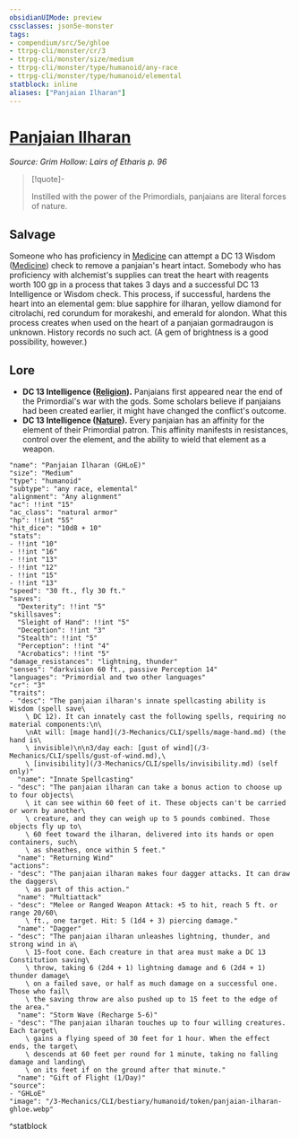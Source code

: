 ```yaml
---
obsidianUIMode: preview
cssclasses: json5e-monster
tags:
- compendium/src/5e/ghloe
- ttrpg-cli/monster/cr/3
- ttrpg-cli/monster/size/medium
- ttrpg-cli/monster/type/humanoid/any-race
- ttrpg-cli/monster/type/humanoid/elemental
statblock: inline
aliases: ["Panjaian Ilharan"]
---
```

# [Panjaian Ilharan](3-Mechanics\CLI\bestiary\humanoid/panjaian-ilharan-ghloe.md)
*Source: Grim Hollow: Lairs of Etharis p. 96*  

> [!quote]-  
> 
> Instilled with the power of the Primordials, panjaians are literal forces of nature.

## Salvage

Someone who has proficiency in [Medicine](/3-Mechanics/CLI/rules/skills.md#Medicine) can attempt a DC 13 Wisdom ([Medicine](/3-Mechanics/CLI/rules/skills.md#Medicine)) check to remove a panjaian's heart intact. Somebody who has proficiency with alchemist's supplies can treat the heart with reagents worth 100 gp in a process that takes 3 days and a successful DC 13 Intelligence or Wisdom check. This process, if successful, hardens the heart into an elemental gem: blue sapphire for ilharan, yellow diamond for citrolachi, red corundum for morakeshi, and emerald for alondon. What this process creates when used on the heart of a panjaian gormadraugon is unknown. History records no such act. (A gem of brightness is a good possibility, however.)

## Lore

- **DC 13 Intelligence ([Religion](/3-Mechanics/CLI/rules/skills.md#Religion)).** Panjaians first appeared near the end of the Primordial's war with the gods. Some scholars believe if panjaians had been created earlier, it might have changed the conflict's outcome.  
- **DC 13 Intelligence ([Nature](/3-Mechanics/CLI/rules/skills.md#Nature)).** Every panjaian has an affinity for the element of their Primordial patron. This affinity manifests in resistances, control over the element, and the ability to wield that element as a weapon.  

```statblock
"name": "Panjaian Ilharan (GHLoE)"
"size": "Medium"
"type": "humanoid"
"subtype": "any race, elemental"
"alignment": "Any alignment"
"ac": !!int "15"
"ac_class": "natural armor"
"hp": !!int "55"
"hit_dice": "10d8 + 10"
"stats":
- !!int "10"
- !!int "16"
- !!int "13"
- !!int "12"
- !!int "15"
- !!int "13"
"speed": "30 ft., fly 30 ft."
"saves":
  "Dexterity": !!int "5"
"skillsaves":
  "Sleight of Hand": !!int "5"
  "Deception": !!int "3"
  "Stealth": !!int "5"
  "Perception": !!int "4"
  "Acrobatics": !!int "5"
"damage_resistances": "lightning, thunder"
"senses": "darkvision 60 ft., passive Perception 14"
"languages": "Primordial and two other languages"
"cr": "3"
"traits":
- "desc": "The panjaian ilharan's innate spellcasting ability is Wisdom (spell save\
    \ DC 12). It can innately cast the following spells, requiring no material components:\n\
    \nAt will: [mage hand](/3-Mechanics/CLI/spells/mage-hand.md) (the hand is\
    \ invisible)\n\n3/day each: [gust of wind](/3-Mechanics/CLI/spells/gust-of-wind.md),\
    \ [invisibility](/3-Mechanics/CLI/spells/invisibility.md) (self only)"
  "name": "Innate Spellcasting"
- "desc": "The panjaian ilharan can take a bonus action to choose up to four objects\
    \ it can see within 60 feet of it. These objects can't be carried or worn by another\
    \ creature, and they can weigh up to 5 pounds combined. Those objects fly up to\
    \ 60 feet toward the ilharan, delivered into its hands or open containers, such\
    \ as sheathes, once within 5 feet."
  "name": "Returning Wind"
"actions":
- "desc": "The panjaian ilharan makes four dagger attacks. It can draw the daggers\
    \ as part of this action."
  "name": "Multiattack"
- "desc": "Melee or Ranged Weapon Attack: +5 to hit, reach 5 ft. or range 20/60\
    \ ft., one target. Hit: 5 (1d4 + 3) piercing damage."
  "name": "Dagger"
- "desc": "The panjaian ilharan unleashes lightning, thunder, and strong wind in a\
    \ 15-foot cone. Each creature in that area must make a DC 13 Constitution saving\
    \ throw, taking 6 (2d4 + 1) lightning damage and 6 (2d4 + 1) thunder damage\
    \ on a failed save, or half as much damage on a successful one. Those who fail\
    \ the saving throw are also pushed up to 15 feet to the edge of the area."
  "name": "Storm Wave (Recharge 5-6)"
- "desc": "The panjaian ilharan touches up to four willing creatures. Each target\
    \ gains a flying speed of 30 feet for 1 hour. When the effect ends, the target\
    \ descends at 60 feet per round for 1 minute, taking no falling damage and landing\
    \ on its feet if on the ground after that minute."
  "name": "Gift of Flight (1/Day)"
"source":
- "GHLoE"
"image": "/3-Mechanics/CLI/bestiary/humanoid/token/panjaian-ilharan-ghloe.webp"
```
^statblock